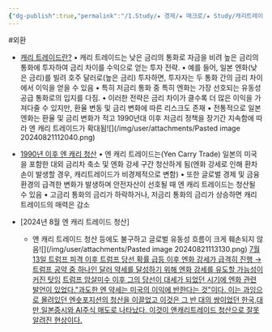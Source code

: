 ```yaml
---
{"dg-publish":true,"permalink":"/1.Study/★ 경제/★ 매크로/★ Study/캐리트레이드/캐리트레이드/","created":"2024-11-20T21:02:26.918+09:00","updated":"2025-06-03T20:07:19.836+09:00"}
---
```


#외환

- [캐리 트레이드란?](24.8.9_엔%20캐리%20청산%20시나리오에%20따른%20자산배분%20전략은.pdf#page=8&selection=0,1,5,1&color=yellow)
	• 캐리 트레이드는 낮은 금리의 통화로 자금을 비려 높은 금리의 통화에 투자하여 금리 차이를 수익으로 얻는 투자 전략. 
	• 예를 들어, 일본 엔화(낮은 금리)를 빌려 호주 달러로(높은 금리) 투자하면, 투자자는 두 통화 간의 금리 차이에서 이익을 얻을 수 있음 
    • 특히 저금리 통화 중 특히 엔화는 가장 선호되는 유동성 공급 통화로의 입지를 다짐. 
    • 이러한 전략은 금리 차이가 클수록 더 많은 이익을 가져다줄 수 있지만, 환율 변동 및 금리 변화에 따른 리스크도 존재 
    • 전통적으로 일본 엔화는 환율 및 금리 변화가 적고 1990년대 이후 저금리 정책을 장기간 지속함에 따라 엔 캐리 트레이드가 확대됨![](/img/user/attachments/Pasted image 20240821112040.png)

- [1990년 이후 엔 캐리 청산](24.8.9_엔%20캐리%20청산%20시나리오에%20따른%20자산배분%20전략은.pdf#page=14&selection=2,0,11,2&color=yellow)
	• 엔 캐리 트레이드는(Yen Carry Trade) 일본의 미국을 포함한 대외 금리차 축소 및 엔화 강세 구간 청산하게 됨(엔화 강세로 인해 환차손이 발생할 경우, 캐리트레이드가 비경제적으로 변함)
    • 또한 글로벌 경제 및 금융 환경의 급격한 변화가 발생하며 안전자산이 선호될 때 엔 캐리 트레이드는 청산될 수 있음
    • 고금리 통화의 금리가 하락하거나, 저금리 통화의 금리가 상승하면 캐리 트레이드의 매력은 감소

- [2024년 8월 엔 캐리 트레이드 청산]
	- 앤 캐리 트레이드 청산 등에도 불구하고 글로벌 유동성 흐름이 크게 훼손되지 않음![](/img/user/attachments/Pasted image 20240821113130.png)
	  [7월 13일 트럼프 피격 이후 트럼프 당선 확률 급등 이후 엔화 강세가 급격히 진행 → 트럼프 공약 중 하나인 달러 약세를 달성하기 위해 엔화 강세를 유도할 가능성이 커진 탓임](8.27_눈높이를%20낮춰야%20할%20시기의%20ETF%20투자.pdf#page=14&selection=54,0,60,46&color=yellow)
	  [트럼프 암살미수 이후 그의 당선이 대세가 되었던 시기에 엔화 관련 발언이 있었다."과도한 엔 약세는 미국의 이익에 반한다는 것"이다. 이는 과잉으로 몰려있던 엔숏포지션의 청산을 이끌었고 이것은 그 반 대의 쌍이었던 한국,대만,일본증시와 AI주식 매도로 나타났다. 이것이 앤캐리트레이드 청산으로 잘못 알려진 현상이다.](8.26_9월%20글로벌%20자산시장%20전망.pdf#page=6&selection=52,0,139,1&color=yellow)